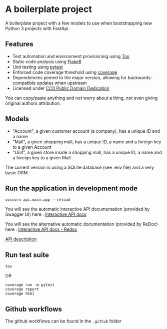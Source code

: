 # A boilerplate project 

A boilerplate project with a few models to use when bootstrapping new Python 3 projects with FastApi.


## Features

* Test automation and environment provisioning using [Tox](https://tox.readthedocs.io/)  
* Static code analysis using [Flake8](http://flake8.pycqa.org/en/latest/)
* Unit testing using [pytest](https://docs.pytest.org/en/latest/)  
* Enforced code coverage threshold using [coverage](https://coverage.readthedocs.io)  
* Dependencies pinned to the major version, allowing for backwards-compatible updates when upstream
* Licensed under [CC0 Public Domain Dedication](http://creativecommons.org/publicdomain/zero/1.0/)  

You can copy/paste anything and not worry about a thing, not even giving original authors attribution.

## Models

- "Account", a given customer account (a company), has a unique ID and a name  
- "Mall", a given shopping mall, has a unique ID, a name and a foreign key to a given Account 
- "Unit", a given store inside a shopping mall, has a unique ID, a name and a foreign key to a given Mall

The current version is using a SQLite database (see .env file) and a very basic ORM.


## Run the application in development mode

```shell
uvicorn api.main:app --reload
```

You will see the automatic interactive API documentation (provided by Swagger UI) here :
[Interactive API docs](http://127.0.0.1:8000/docs)  

You will see the alternative automatic documentation (provided by ReDoc) here :
[Interactive API docs - Redoc](http://127.0.0.1:8000/redoc)    

[API description](http://127.0.0.1:8000/openapi.json)

## Run test suite

```shell
tox
```

OR

```shell
coverage run -m pytest
coverage report
coverage html
```

## Github workflows

The github workflows can be found in the `.github` folder
